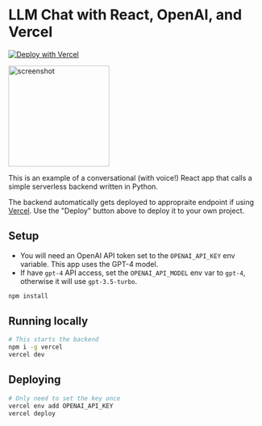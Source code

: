 # LLM Chat with React, OpenAI, and Vercel

[![Deploy with Vercel](https://vercel.com/button)](https://vercel.com/new/clone?repository-url=https%3A%2F%2Fgithub.com%2Fsmithclay%2Fllm-chat-react-vercel&env=OPENAI_API_KEY&envDescription=API%20Keys%20needed)

<img src="https://raw.githubusercontent.com/smithclay/llm-chat-react-vercel/main/screenshot.png" title="screenshot" alt="screenshot" width="200" />


This is an example of a conversational (with voice!) React app that calls a simple serverless backend written in Python. 

The backend automatically gets deployed to appropraite endpoint if using [Vercel](https://vercel.com). Use the "Deploy" button above to deploy it to your own project.

## Setup

* You will need an OpenAI API token set to the `OPENAI_API_KEY` env variable. This app uses the GPT-4 model.
* If have `gpt-4` API access, set the `OPENAI_API_MODEL` env var to `gpt-4`, otherwise it will use `gpt-3.5-turbo`.

```bash
npm install
```

## Running locally

```bash
# This starts the backend
npm i -g vercel
vercel dev
```

## Deploying

```bash
# Only need to set the key once
vercel env add OPENAI_API_KEY
vercel deploy
```